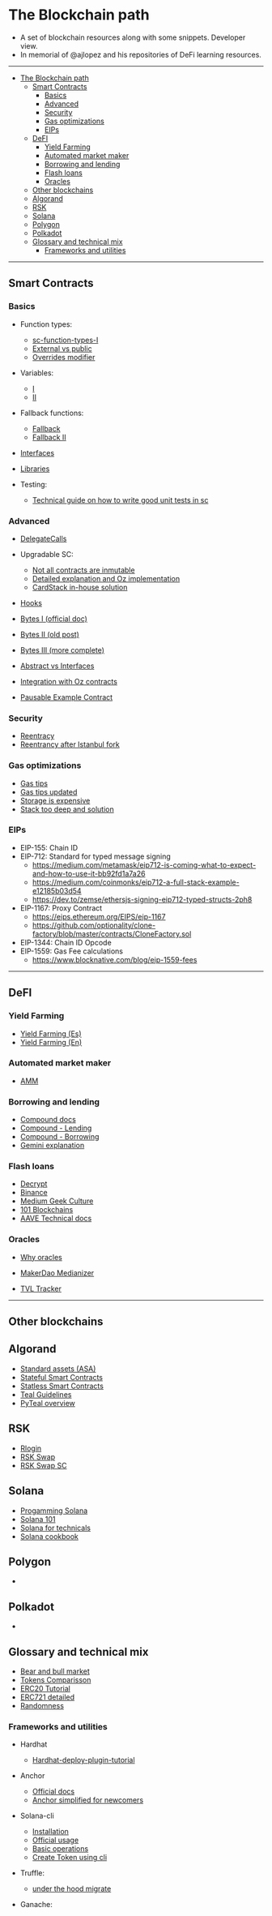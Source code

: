 # The Blockchain path

* A set of blockchain resources along with some snippets. Developer view. 
* In memorial of @ajlopez and his repositories of DeFi learning resources. 

*******************

- [The Blockchain path](#the-blockchain-path)
  * [Smart Contracts](#smart-contracts)
    + [Basics](#basics)
    + [Advanced](#advanced)
    + [Security](#security)
    + [Gas optimizations](#gas-optimizations)
    + [EIPs](#eips)
  * [DeFI](#defi)
    + [Yield Farming](#yield-farming)
    + [Automated market maker](#automated-market-maker)
    + [Borrowing and lending](#borrowing-and-lending)
    + [Flash loans](#flash-loans)
    + [Oracles](#oracles)
  * [Other blockchains](#other-blockchains)
  * [Algorand](#algorand)
  * [RSK](#rsk)
  * [Solana](#solana)
  * [Polygon](#polygon)
  * [Polkadot](#polkadot)
  * [Glossary and technical mix](#glossary-and-technical-mix)
    + [Frameworks and utilities](#frameworks-and-utilities)

*******************
## Smart Contracts

### Basics

* Function types:
	* [sc-function-types-I](https://medium.com/@yangnana11/solidity-function-types-4ad4e5de6d56#:~:text=Internal%20functions%20can%20only%20be,context%20of%20the%20current%20contract)
	* [External vs public](https://ethereum.stackexchange.com/questions/19380/external-vs-public-best-practices)
	* [Overrides modifier](https://docs.soliditylang.org/en/latest/contracts.html#function-overriding)

* Variables: 
	* [I](https://betterprogramming.pub/learn-solidity-variables-part-1-657fc27c2cc1)
	* [II](https://betterprogramming.pub/learn-solidity-variables-part-2-f3b842f5bfb8)

* Fallback functions:
	* [Fallback](https://medium.com/upstate-interactive/the-truth-about-fallback-functions-in-solidity-a2c604f8e66b)
	* [Fallback II](https://www.tutorialspoint.com/solidity/solidity_fallback_function.htm)

* [Interfaces](https://www.geeksforgeeks.org/solidity-basics-of-interface/)

* [Libraries](https://jeancvllr.medium.com/solidity-tutorial-all-about-libraries-762e5a3692f9#:~:text=A%20library%20in%20Solidity%20is,in%20a%20more%20modular%20way)

* Testing: 
	* [Technical guide on how to write good unit tests in sc](https://medium.com/upstate-interactive/a-simple-guide-for-how-to-write-unit-tests-for-smart-contracts-8ec4b645f57b)

### Advanced

* [DelegateCalls](https://medium.com/coinmonks/delegatecall-calling-another-contract-function-in-solidity-b579f804178c)

* Upgradable SC: 
	* [Not all contracts are inmutable](https://betterprogramming.pub/not-all-smart-contracts-are-immutable-create-upgradable-smart-contracts-e4e933b7b8a9)
	* [Detailed explanation and Oz implementation](https://simpleaswater.com/upgradable-smart-contracts/)
	* [CardStack in-house solution](https://medium.com/cardstack/upgradable-contracts-in-solidity-d5af87f0f913)

* [Hooks](https://docs.openzeppelin.com/contracts/3.x/extending-contracts)

* [Bytes I (official doc)](https://www.tutorialspoint.com/solidity/solidity_strings.htm)
* [Bytes II (old post)](https://medium.com/@libertylocked/what-are-abi-encoding-functions-in-solidity-0-4-24-c1a90b5ddce8)
* [Bytes III (more complete)](https://docs.soliditylang.org/en/latest/contracts.html#function-overriding)

* [Abstract vs Interfaces](https://medium.com/upstate-interactive/solidity-how-to-know-when-to-use-abstract-contracts-vs-interfaces-874cab860c56)

* [Integration with Oz contracts](https://docs.openzeppelin.com/contracts/3.x/extending-contracts)

* [Pausable Example Contract](https://fravoll.github.io/solidity-patterns/emergency_stop.html)


### Security 

* [Reentracy](https://blockman.medium.com/reentrancy-a-vulnerability-that-causes-your-solidity-smart-contract-to-be-withdrawn-all-money-f4a9f6cdc57)
* [Reentrancy after Istanbul fork](https://blog.openzeppelin.com/reentrancy-after-istanbul/)

### Gas optimizations 

* [Gas tips](https://mudit.blog/solidity-gas-optimization-tips/)
* [Gas tips updated](https://blog.polymath.network/solidity-tips-and-tricks-to-save-gas-and-reduce-bytecode-size-c44580b218e6)
* [Storage is expensive](https://medium.com/geekculture/hitchhikers-guide-to-the-evm-56a3d90212ac)
* [Stack too deep and solution](https://medium.com/1milliondevs/compilererror-stack-too-deep-try-removing-local-variables-solved-a6bcecc16231)

### EIPs

* EIP-155: Chain ID 
* EIP-712: Standard for typed message signing
	* https://medium.com/metamask/eip712-is-coming-what-to-expect-and-how-to-use-it-bb92fd1a7a26
	* https://medium.com/coinmonks/eip712-a-full-stack-example-e12185b03d54
	* https://dev.to/zemse/ethersjs-signing-eip712-typed-structs-2ph8
* EIP-1167: Proxy Contract
	* https://eips.ethereum.org/EIPS/eip-1167
	* https://github.com/optionality/clone-factory/blob/master/contracts/CloneFactory.sol
* EIP-1344: Chain ID Opcode
* EIP-1559: Gas Fee calculations
	* https://www.blocknative.com/blog/eip-1559-fees

**********************************

## DeFI

### Yield Farming

* [Yield Farming (Es)](https://academy.bit2me.com/que-es-el-yield-farming/)
* [Yield Farming (En)](https://academy.binance.com/en/articles/what-is-yield-farming-in-decentralized-finance-defi)

### Automated market maker
* [AMM](https://academy.binance.com/en/articles/what-is-an-automated-market-maker-amm)

### Borrowing and lending

* [Compound docs](https://compound.finance/docs)
* [Compound - Lending](https://medium.com/compound-finance/supplying-assets-to-the-compound-protocol-ec2cf5df5aa)
* [Compound - Borrowing](https://medium.com/compound-finance/borrowing-assets-from-compound-quick-start-guide-f5e69af4b8f4)
* [Gemini explanation](https://www.gemini.com/cryptopedia/what-is-compound-and-how-does-it-work#section-the-compound-de-fi-protocol)

### Flash loans

* [Decrypt](https://decrypt.co/resources/what-are-flash-loans-the-defi-lending-phenomenon-explained)
* [Binance](https://academy.binance.com/en/articles/what-are-flash-loans-in-defi)
* [Medium Geek Culture](https://medium.com/geekculture/what-is-a-defi-flash-loans-flash-loan-attack-c130c83d9811)
* [101 Blockchains](https://101blockchains.com/defi-flash-loans/)
* [AAVE Technical docs](https://docs.aave.com/developers/guides/flash-loans)

### Oracles

* [Why oracles](https://medium.com/iex-ec/why-your-dapp-needs-a-decentralized-oracle-2f2403f9fd7)
* [MakerDao Medianizer](https://developer.makerdao.com/feeds/)

* [TVL Tracker](https://defipulse.com/)

**********************

## Other blockchains

## Algorand

* [Standard assets (ASA)](https://developer.algorand.org/docs/features/asa/)
* [Stateful Smart Contracts](https://developer.algorand.org/docs/features/asc1/stateful/)
* [Statless Smart Contracts](https://pyteal.readthedocs.io/en/stable/overview.html)
* [Teal Guidelines](https://developer.algorand.org/docs/features/asc1/stateful/)
* [PyTeal overview](https://developer.algorand.org/docs/features/asc1/teal/pyteal/)

## RSK

* [Rlogin](https://github.com/wighawag/tutorial-hardhat-deploy)
* [RSK Swap](https://rskswap.com/docs/v2/protocol-overview/how-rskswap-works)
* [RSK Swap SC](https://rskswap.com/docs/v2/smart-contract-integration/quick-start/)


## Solana

* [Progamming Solana](https://paulx.dev/blog/2021/01/14/programming-on-solana-an-introduction/)
* [Solana 101](https://learn.figment.io/tutorials/solana-101)
* [Solana for technicals](https://2501babe.github.io/posts/solana101.html)
* [Solana cookbook](https://solanacookbook.com/#contributing)

## Polygon

* 

## Polkadot

* 

## Glossary and technical mix 

* [Bear and bull market](https://academy.binance.com/en/glossary/bear-market)
* [Tokens Comparisson](https://medium.com/coinmonks/token-standards-erc20-vserc721-vs-erc1155-3106f1e3f2f3)
* [ERC20 Tutorial](https://medium.com/crypto-currently/the-anatomy-of-erc721-e9db77abfc24#:~:text=Ethereum%20Request%20for%20Comments%20721,the%20tokens%20are%20non%2Dfungible%20)
* [ERC721 detailed](https://medium.com/crypto-currently/the-anatomy-of-erc721-e9db77abfc24#:~:text=Ethereum%20Request%20for%20Comments%20721,the%20tokens%20are%20non%2Dfungible%20)
* [Randomness](https://betterprogramming.pub/how-to-generate-truly-random-numbers-in-solidity-and-blockchain-9ced6472dbdf)

### Frameworks and utilities

* Hardhat 
	* [Hardhat-deploy-plugin-tutorial](https://github.com/wighawag/tutorial-hardhat-deploy)

* Anchor 
	* [Official docs](https://project-serum.github.io/anchor/getting-started/introduction.html)
	* [Anchor simplified for newcomers](https://hashnode.com/post/anchor-framework-simplified-for-new-developers-in-solana-cktyttmwf09h6bps189wxcngd)

* Solana-cli
	* [Installation](https://docs.solana.com/cli/install-solana-cli-tools)
	* [Official usage](https://docs.solana.com/cli/conventions)
	* [Basic operations](https://medium.com/@lianxiongdi/solana-development-1-basic-operation-of-solana-cli-dcf156137e6)
	* [Create Token using cli](https://medium.com/@lianxiongdi/solana-development-2-create-your-own-token-bfd4e53c3840)

* Truffle: 
	* [under the hood migrate](https://medium.com/@blockchain101/demystifying-truffle-migrate-21afbcdf3264)

* Ganache:


